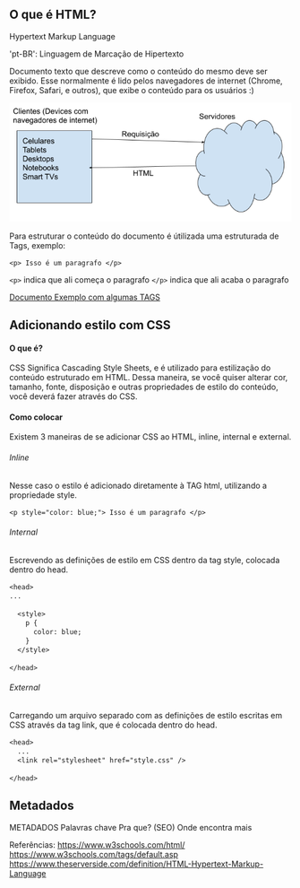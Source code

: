 ## O que é HTML?

Hypertext Markup Language

'pt-BR': Linguagem de Marcação de Hipertexto

Documento texto que descreve como o conteúdo do mesmo deve ser exibido. Esse normalmente é lido pelos navegadores de internet (Chrome, Firefox, Safari, e outros), que exibe o conteúdo para os usuários :)

![HTML na internet](./html_na_internet.png)

Para estruturar o conteúdo do documento é útilizada uma estruturada de Tags, exemplo:

```
<p> Isso é um paragrafo </p>
```

`<p>` indica que ali começa o paragrafo
`</p>` indica que ali acaba o paragrafo

[Documento Exemplo com algumas TAGS](example.html)


## Adicionando estilo com CSS

#### O que é?

CSS Significa Cascading Style Sheets, e é utilizado para estilização do conteúdo estruturado em HTML. Dessa maneira, se você quiser alterar cor, tamanho, fonte, disposição e outras propriedades de estilo do conteúdo, você deverá fazer através do CSS.

#### Como colocar

Existem 3 maneiras de se adicionar CSS ao HTML, inline, internal e external.

###### Inline

Nesse caso o estilo é adicionado diretamente à TAG html, utilizando a propriedade style.

```
<p style="color: blue;"> Isso é um paragrafo </p>
```

###### Internal

Escrevendo as definições de estilo em CSS dentro da tag style, colocada dentro do head.

```
<head>
...

  <style>
    p {
      color: blue;
    }
  </style>

</head>
```

###### External

Carregando um arquivo separado com as definições de estilo escritas em CSS através da tag link, que é colocada dentro do head.

```
<head>
  ...
  <link rel="stylesheet" href="style.css" />

</head>
```

## Metadados

METADADOS
Palavras chave
Pra que? (SEO)
Onde encontra mais


Referências:
https://www.w3schools.com/html/
https://www.w3schools.com/tags/default.asp
https://www.theserverside.com/definition/HTML-Hypertext-Markup-Language
